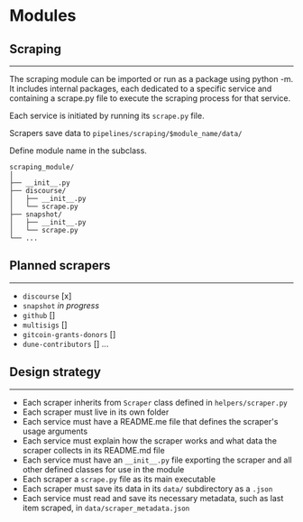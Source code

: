 # Modules

## Scraping
-----
The scraping module can be imported or run as a package using python -m.
It includes internal packages, each dedicated to a specific service 
and containing a scrape.py file to execute the scraping process for that service. 

Each service is initiated by running its `scrape.py` file.

Scrapers save data to `pipelines/scraping/$module_name/data/`

Define module name in the subclass.

```
scraping_module/
│
├── __init__.py
├── discourse/
│   ├── __init__.py
│   └── scrape.py
├── snapshot/
│   ├── __init__.py
│   └── scrape.py
└── ...
```

## Planned scrapers
---- 
- `discourse` [x]
- `snapshot` *in progress*
- `github` []
- `multisigs` []
- `gitcoin-grants-donors` []
- `dune-contributors` []
...
## Design strategy
------ 
- Each scraper inherits from `Scraper` class defined in `helpers/scraper.py`
- Each scraper must live in its own folder
- Each service must have a README.me file that defines the scraper's usage arguments
- Each service must explain how the scraper works and what data the scraper collects in its README.md file
- Each service must have an `__init__.py` file exporting the scraper and all other defined classes for use in the module
- Each scraper  a `scrape.py` file as its main executable
- Each scraper must save its data in its  `data/` subdirectory as a `.json`
- Each service must read and save its necessary metadata, such as last item scraped, in `data/scraper_metadata.json`

